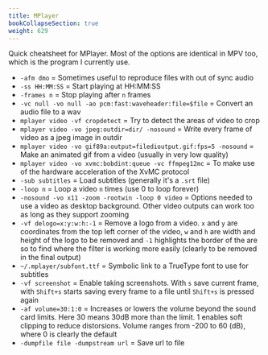 ```yaml
---
title: MPlayer
bookCollapseSection: true
weight: 629
---
```


Quick cheatsheet for MPlayer. Most of the options are identical in MPV too, which is the program I currently use.

* `-afm dmo` = Sometimes useful to reproduce files with out of sync audio
* `-ss HH:MM:SS` = Start playing at HH:MM:SS
* `-frames n` = Stop playing after `n` frames
* `-vc null -vo null -ao pcm:fast:waveheader:file=$file` = Convert an audio file to a wav
* `mplayer video -vf cropdetect` = Try to detect the areas of video to crop
* `mplayer video -vo jpeg:outdir=dir/ -nosound` = Write every frame of video as a jpeg image in outdir
* `mplayer video -vo gif89a:output=filedioutput.gif:fps=5 -nosound` = Make an animated gif from a video (usually in very low quality)
* `mplayer video -vo xvmc:bobdint:queue -vc ffmpeg12mc` = To make use of the hardware acceleration of the XvMC protocol
* `-sub subtitles` = Load subtitles (generally it's a `.srt` file)
* `-loop n` = Loop a video `n` times (use 0 to loop forever)
* `-nosound -vo x11 -zoom -rootwin -loop 0 video` = Options needed to use a video as desktop background. Other video outputs can work too as long as they support zooming
* `-vf delogo=x:y:w:h:-1` = Remove a logo from a video. `x` and `y` are coordinates from the top left corner of the video, `w` and `h` are width and height of the logo to be removed and `-1` highlights the border of the are so to find where the filter is working more easily (clearly to be removed in the final output)
* `~/.mplayer/subfont.ttf` = Symbolic link to a TrueType font to use for subtitles
* `-vf screenshot` = Enable taking screenshots. With `s` save current frame, with `Shift+s` starts saving every frame to a file until `Shift+s` is pressed again
* `-af volume=30:1:0` = Increases or lowers the volume beyond the sound card limits. Here 30 means 30dB more than the limit. 1 enables soft clipping to reduce distorsions. Volume ranges from -200 to 60 (dB), where 0 is clearly the default
* `-dumpfile file -dumpstream url` = Save url to file
